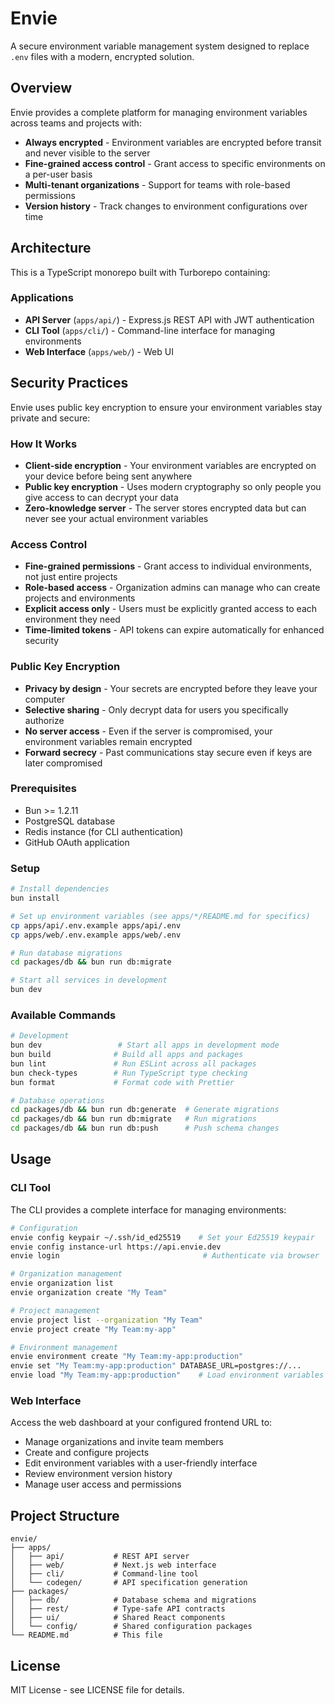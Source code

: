 # Envie

A secure environment variable management system designed to replace `.env` files with a modern, encrypted solution.

## Overview

Envie provides a complete platform for managing environment variables across teams and projects with:

- **Always encrypted** - Environment variables are encrypted before transit and never visible to the server
- **Fine-grained access control** - Grant access to specific environments on a per-user basis
- **Multi-tenant organizations** - Support for teams with role-based permissions
- **Version history** - Track changes to environment configurations over time

## Architecture

This is a TypeScript monorepo built with Turborepo containing:

### Applications
- **API Server** (`apps/api/`) - Express.js REST API with JWT authentication
- **CLI Tool** (`apps/cli/`) - Command-line interface for managing environments
- **Web Interface** (`apps/web/`) - Web UI

## Security Practices

Envie uses public key encryption to ensure your environment variables stay private and secure:

### How It Works
- **Client-side encryption** - Your environment variables are encrypted on your device before being sent anywhere
- **Public key encryption** - Uses modern cryptography so only people you give access to can decrypt your data
- **Zero-knowledge server** - The server stores encrypted data but can never see your actual environment variables

### Access Control
- **Fine-grained permissions** - Grant access to individual environments, not just entire projects
- **Role-based access** - Organization admins can manage who can create projects and environments
- **Explicit access only** - Users must be explicitly granted access to each environment they need
- **Time-limited tokens** - API tokens can expire automatically for enhanced security

### Public Key Encryption
- **Privacy by design** - Your secrets are encrypted before they leave your computer
- **Selective sharing** - Only decrypt data for users you specifically authorize
- **No server access** - Even if the server is compromised, your environment variables remain encrypted
- **Forward secrecy** - Past communications stay secure even if keys are later compromised

### Prerequisites
- Bun >= 1.2.11
- PostgreSQL database
- Redis instance (for CLI authentication)
- GitHub OAuth application

### Setup
```bash
# Install dependencies
bun install

# Set up environment variables (see apps/*/README.md for specifics)
cp apps/api/.env.example apps/api/.env
cp apps/web/.env.example apps/web/.env

# Run database migrations
cd packages/db && bun run db:migrate

# Start all services in development
bun dev
```

### Available Commands
```bash
# Development
bun dev                 # Start all apps in development mode
bun build              # Build all apps and packages
bun lint               # Run ESLint across all packages
bun check-types        # Run TypeScript type checking
bun format             # Format code with Prettier

# Database operations
cd packages/db && bun run db:generate  # Generate migrations
cd packages/db && bun run db:migrate   # Run migrations
cd packages/db && bun run db:push      # Push schema changes
```

## Usage

### CLI Tool
The CLI provides a complete interface for managing environments:

```bash
# Configuration
envie config keypair ~/.ssh/id_ed25519    # Set your Ed25519 keypair
envie config instance-url https://api.envie.dev
envie login                                # Authenticate via browser

# Organization management
envie organization list
envie organization create "My Team"

# Project management
envie project list --organization "My Team"
envie project create "My Team:my-app"

# Environment management
envie environment create "My Team:my-app:production"
envie set "My Team:my-app:production" DATABASE_URL=postgres://...
envie load "My Team:my-app:production"    # Load environment variables
```

### Web Interface
Access the web dashboard at your configured frontend URL to:
- Manage organizations and invite team members
- Create and configure projects
- Edit environment variables with a user-friendly interface
- Review environment version history
- Manage user access and permissions

## Project Structure

```
envie/
├── apps/
│   ├── api/           # REST API server
│   ├── web/           # Next.js web interface
│   ├── cli/           # Command-line tool
│   └── codegen/       # API specification generation
├── packages/
│   ├── db/            # Database schema and migrations
│   ├── rest/          # Type-safe API contracts
│   ├── ui/            # Shared React components
│   └── config/        # Shared configuration packages
└── README.md          # This file
```

## License

MIT License - see LICENSE file for details.